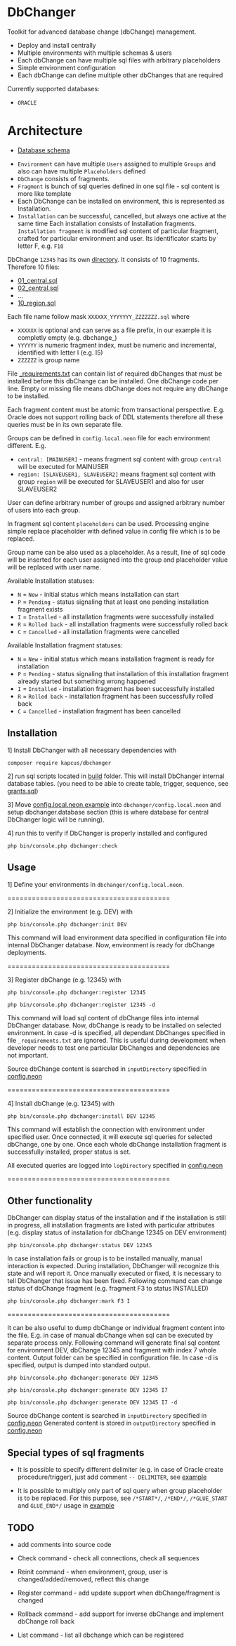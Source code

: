 DbChanger
=================
Toolkit for advanced database change (dbChange) management.

* Deploy and install centrally
* Multiple environments with multiple schemas & users
* Each dbChange can have multiple sql files with arbitrary placeholders
* Simple environment configuration
* Each dbChange can define multiple other dbChanges that are required 

Currently supported databases: 
* `ORACLE` 

Architecture
=================
- [Database schema](misc/erm/datamodel.png)

* `Environment` can have multiple `Users` assigned to multiple `Groups` and also can have multiple `Placeholders` defined  
* `DbChange` consists of fragments.
* `Fragment` is bunch of sql queries defined in one sql file - sql content is more like template
* Each DbChange can be installed on environment, this is represented as Installation. 
* `Installation` can be successful, cancelled, but always one active at the same time
Each installation consists of Installation fragments.
`Installation fragment` is modified sql content of particular fragment, 
crafted for particular environment and user. Its identificator starts by letter F, e.g. `F10`

 
DbChange `12345` has its own [directory](misc/sampledata/12345).
It consists of 10 fragments. Therefore 10 files:
* [01_central.sql](misc/sampledata/12345/01_central.sql)
* [02_central.sql](misc/sampledata/12345/02_central.sql)
* ...
* [10_region.sql](misc/sampledata/12345/10_region.sql)

Each file name follow mask `XXXXXX_YYYYYYY_ZZZZZZZ.sql` where
* `XXXXXX` is optional and can serve as a file prefix, in our example it is completly empty (e.g. dbchange_)
* `YYYYYY` is numeric fragment index, must be numeric and incremental, identified with letter I (e.g. I5)
* `ZZZZZZ` is group name  

File [_requirements.txt](misc/sampledata/12345/_requirements.txt) can contain list of 
required dbChanges that must be installed before this dbChange can be installed.
One dbChange code per line. Empty or missing file means dbChange does not require any dbChange to be installed. 

Each fragment content must be atomic from transactional perspective. 
E.g. Oracle does not support rolling back of DDL statements therefore all these queries must be in its own separate file.

Groups can be defined in `config.local.neon` file for each environment different. E.g.
* `central: [MAINUSER]` - means fragment sql content with group `central` will be executed for MAINUSER
* `region: [SLAVEUSER1, SLAVEUSER2]` means fragment sql content with group `region` will be executed for SLAVEUSER1 and also for user SLAVEUSER2

User can define arbitrary number of groups and assigned arbitrary number of users into each group.

In fragment sql content `placeholders` can be used. Processing engine simple replace placeholder with
defined value in config file which is to be replaced. 

Group name can be also used as a placeholder. As a result,
line of sql code will be inserted for each user assigned into the group and placeholder value will 
be replaced with user name.

Available Installation statuses:
* `N` = `New` - initial status which means installation can start
* `P` = `Pending` - status signaling that at least one pending installation fragment exists 
* `I` = `Installed` - all installation fragments were successfully installed
* `R` = `Rolled back` - all installation fragments were successfully rolled back
* `C` = `Cancelled` - all installation fragments were cancelled

Available Installation fragment statuses:
* `N` = `New` - initial status which means installation fragment is ready for installation
* `P` = `Pending` - status signaling that installation of this installation fragment already started but something wrong happened
* `I` = `Installed` - installation fragment has been successfully installed
* `R` = `Rolled back` - installation fragment has been successfully rolled back
* `C` = `Cancelled` - installation fragment has been cancelled

Installation
---------
1] Install DbChanger with all necessary dependencies with
```
composer require kapcus/dbchanger
```

2] run sql scripts located in [build](build) folder. This will install DbChanger internal database tables.
(you need to be able to create table, trigger, sequence, see [grants.sql](misc/grants.sql))

3] Move [config.local.neon.example](misc/config.local.neon.example) into `dbchanger/config.local.neon` and setup dbchanger.database section (this is where database for central DbChanger logic will be running).

4] run this to verify if DbChanger is properly installed and configured
```
php bin/console.php dbchanger:check
``` 

Usage
---------

1] Define your environments in `dbchanger/config.local.neon`.

========================================

2] Initialize the environment (e.g. DEV) with
``` 
php bin/console.php dbchanger:init DEV
```

This command will load environment data specified in configuration file into internal
DbChanger database. Now, environment is ready for dbChange deployments.

========================================
 
3] Register dbChange (e.g. 12345) with
```
php bin/console.php dbchanger:register 12345

php bin/console.php dbchanger:register 12345 -d
```

This command will load sql content of dbChange files into internal DbChanger database.
Now, dbChange is ready to be installed on selected environment.
In case -d is specified, all dependant DbChanges specified in file `_requirements.txt` are ignored. This is useful during development when
developer needs to test one particular DbChanges and dependencies are not important.

Source dbChange content is searched in `inputDirectory` specified in [config.neon](config/config.neon)

========================================

4] Install dbChange (e.g. 12345) with
```
php bin/console.php dbchanger:install DEV 12345
``` 

This command will establish the connection with environment under specified user.
Once connected, it will execute sql queries for selected dbChange, one by one.
Once each whole dbChange installation fragment is successfully installed, proper
status is set.

All executed queries are logged into `logDirectory` specified in [config.neon](config/config.neon) 

========================================

Other functionality
---------
DbChanger can display status of the installation and if the installation is still in progress,
all installation fragments are listed with particular attributes
(e.g. display status of installation for dbChange 12345 on DEV environment)
```
php bin/console.php dbchanger:status DEV 12345
```

In case installation fails or group is to be installed manually, manual interaction is expected.
During installation, DbChanger will recognize this state and will report it.
Once manually executed or fixed, it is necessary to tell DbChanger that issue
has been fixed. Following command can change status of dbChange fragment 
(e.g. fragment F3 to status INSTALLED) 
```
php bin/console.php dbchanger:mark F3 I
```

========================================

It can be also useful to dump dbChange or individual fragment content into the file.
E.g. in case of manual dbChange when sql can be executed by separate process only.
Following command will generate final sql content for environment DEV, dbChange 12345
and fragment with index 7 whole content. Output folder can be specified in 
configuration file. In case -d is specified, output is dumped into standard output. 
```
php bin/console.php dbchanger:generate DEV 12345

php bin/console.php dbchanger:generate DEV 12345 I7

php bin/console.php dbchanger:generate DEV 12345 I7 -d
```

Source dbChange content is searched in `inputDirectory` specified in [config.neon](config/config.neon)
Generated content is stored in `outputDirectory` specified in [config.neon](config/config.neon)

Special types of sql fragments
---------
* It is possible to specify different delimiter (e.g. in case of Oracle create procedure/trigger),
just add comment `-- DELIMITER`, see [example](misc/sampledata/12346)

* It is possible to multiply only part of sql query when group placeholder is to be replaced.
For this purpose, see `/*START*/`, `/*END*/`, `/*GLUE_START` and `GLUE_END*/` usage in
[example](misc/sampledata/12347)

TODO
---------
* add comments into source code
* Check command - check all connections, check all sequences

* Reinit command - when environment, group, user is changed/added/removed, reflect this change
* Register command - add update support when dbChange/fragment is changed
* Rollback command - add support for inverse dbChange and implement dbChange roll back
* List command - list all dbchange which can be registered